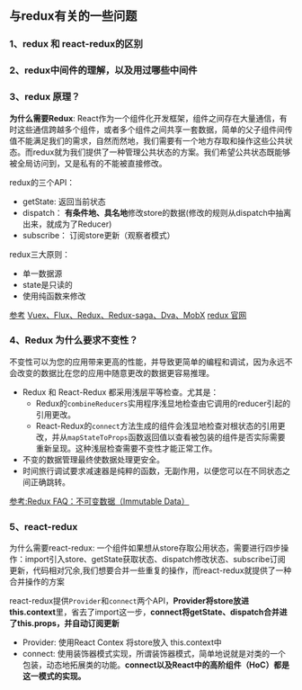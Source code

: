 ## 与redux有关的一些问题

### 1、redux 和 react-redux的区别

### 2、redux中间件的理解，以及用过哪些中间件

### 3、redux 原理？

**为什么需要Redux**: React作为一个组件化开发框架，组件之间存在大量通信，有时这些通信跨越多个组件，或者多个组件之间共享一套数据，简单的父子组件间传值不能满足我们的需求，自然而然地，我们需要有一个地方存取和操作这些公共状态。而redux就为我们提供了一种管理公共状态的方案。我们希望公共状态既能够被全局访问到，又是私有的不能被直接修改。

redux的三个API：

- getState: 返回当前状态
- dispatch： **有条件地、具名地**修改store的数据(修改的规则从dispatch中抽离出来，就成为了Reducer)
- subscribe： 订阅store更新（观察者模式）

redux三大原则：

- 单一数据源
- state是只读的
- 使用纯函数来修改

[参考](https://link.segmentfault.com/?url=https%3A%2F%2Fjuejin.im%2Fpost%2F5def4831e51d45584b585000)
[Vuex、Flux、Redux、Redux-saga、Dva、MobX](https://link.segmentfault.com/?url=https%3A%2F%2Fzhuanlan.zhihu.com%2Fp%2F53599723)
[redux 官网](https://link.segmentfault.com/?url=https%3A%2F%2Fcn.redux.js.org%2Fdocs%2Fadvanced%2FMiddleware.html)

### 4、Redux 为什么要求不变性？

不变性可以为您的应用带来更高的性能，并导致更简单的编程和调试，因为永远不会改变的数据比在您的应用中随意更改的数据更容易推理。

- Redux 和 React-Redux 都采用浅层平等检查。尤其是：
  - Redux的`combineReducers`实用程序浅显地检查由它调用的reducer引起的引用更改。
  - React-Redux的`connect`方法生成的组件会浅显地检查对根状态的引用更改，并从`mapStateToProps`函数返回值以查看被包装的组件是否实际需要重新呈现。这种浅层检查需要不变性才能正常工作。
- 不变的数据管理最终使数据处理更安全。
- 时间旅行调试要求减速器是纯粹的函数，无副作用，以便您可以在不同状态之间正确跳转。

[参考:Redux FAQ：不可变数据（Immutable Data）](https://link.segmentfault.com/?url=https%3A%2F%2Fcloud.tencent.com%2Fdeveloper%2Fsection%2F1374219)

### 5、react-redux

为什么需要react-redux: 一个组件如果想从store存取公用状态，需要进行四步操作：import引入store、getState获取状态、dispatch修改状态、subscribe订阅更新，代码相对冗余,我们想要合并一些重复的操作，而react-redux就提供了一种合并操作的方案

react-redux提供`Provider`和`connect`两个API，**Provider将store放进this.context**里，省去了import这一步，**connect将getState、dispatch合并进了this.props，并自动订阅更新**

- Provider: 使用React Contex 将store放入 this.context中
- connect: 使用装饰器模式实现，所谓装饰器模式，简单地说就是对类的一个包装，动态地拓展类的功能。**connect以及React中的高阶组件（HoC）都是这一模式的实现。**